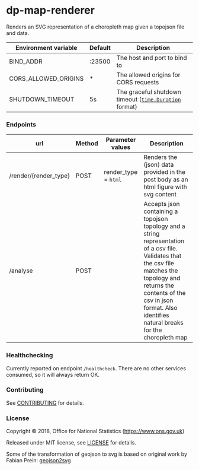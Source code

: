 dp-map-renderer
================

Renders an SVG representation of a choropleth map given a topojson file and data.


| Environment variable       | Default                  | Description                                            |
| -------------------------- | ------------------------ | -----------                                            |
| BIND_ADDR                  | :23500                   | The host and port to bind to                           |
| CORS_ALLOWED_ORIGINS       | *                        | The allowed origins for CORS requests                  |
| SHUTDOWN_TIMEOUT           | 5s                       | The graceful shutdown timeout ([`time.Duration`](https://golang.org/pkg/time/#Duration) format) |

### Endpoints

| url                   | Method | Parameter values     | Description                                                                                                                                                                                                                                       |
| ---                   | ------ | ----------------     | -----------                                                                                                                                                                                                                                       |
| /render/{render_type} | POST   | render_type = `html` | Renders the (json) data provided in the post body as an html figure with svg content                                                                                                                                                              |
| /analyse              | POST   |                      | Accepts json containing a topojson topology and a string representation of a csv file. Validates that the csv file matches the topology and returns the contents of the csv in json format. Also identifies natural breaks for the choropleth map |

### Healthchecking

Currently reported on endpoint `/healthcheck`. There are no other services consumed, so it will always return OK.

### Contributing

See [CONTRIBUTING](CONTRIBUTING.md) for details.

### License

Copyright © 2018, Office for National Statistics (https://www.ons.gov.uk)

Released under MIT license, see [LICENSE](LICENSE.md) for details.

Some of the transformation of geojson to svg is based on original work by Fabian Prein: [geojson2svg](https://github.com/fapian/geojson2svg)